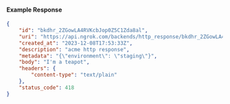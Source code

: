 <!-- Code generated for API Clients. DO NOT EDIT. -->

#### Example Response

```json
{
	"id": "bkdhr_2ZGowLA4RVKcbJop0Z5C1Zda8al",
	"uri": "https://api.ngrok.com/backends/http_response/bkdhr_2ZGowLA4RVKcbJop0Z5C1Zda8al",
	"created_at": "2023-12-08T17:53:33Z",
	"description": "acme http response",
	"metadata": "{\"environment\": \"staging\"}",
	"body": "I'm a teapot",
	"headers": {
		"content-type": "text/plain"
	},
	"status_code": 418
}
```
